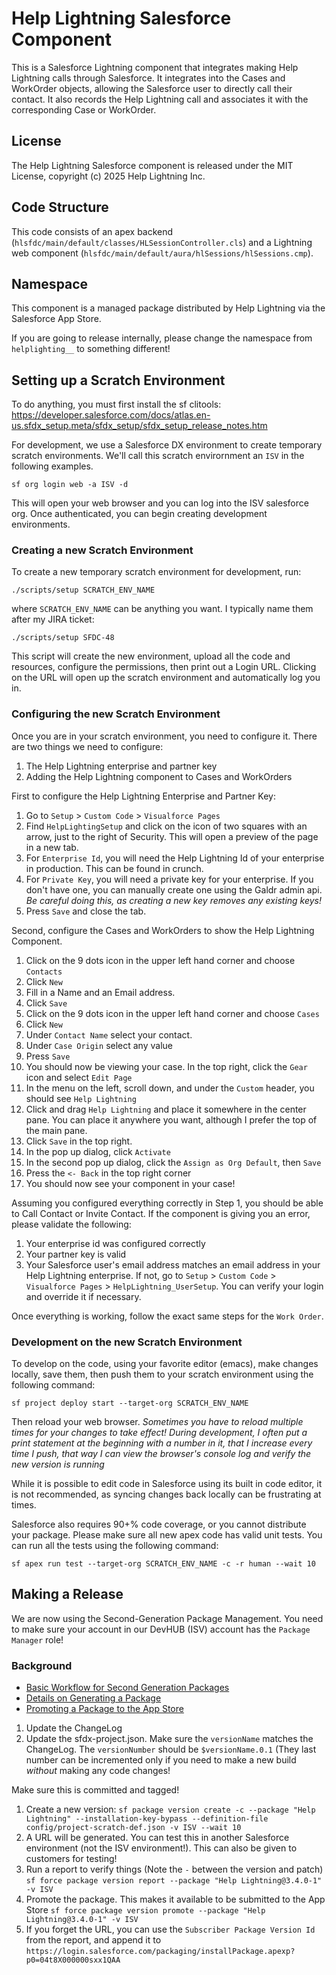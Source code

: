 # Help Lightning Salesforce Component

This is a Salesforce Lightning component that integrates making Help
Lightning calls through Salesforce. It integrates into the Cases and
WorkOrder objects, allowing the Salesforce user to directly call their
contact. It also records the Help Lightning call and associates it
with the corresponding Case or WorkOrder.

## License

The Help Lightning Salesforce component is released under the MIT
License, copyright (c) 2025 Help Lightning Inc.

## Code Structure

This code consists of an apex backend
(`hlsfdc/main/default/classes/HLSessionController.cls`) and a
Lightning web component
(`hlsfdc/main/default/aura/hlSessions/hlSessions.cmp`).

## Namespace

This component is a managed package distributed by Help Lightning via
the Salesforce App Store.

If you are going to release internally, please change the namespace
from `helplighting__` to something different!

## Setting up a Scratch Environment

To do anything, you must first install the sf clitools:
https://developer.salesforce.com/docs/atlas.en-us.sfdx_setup.meta/sfdx_setup/sfdx_setup_release_notes.htm

For development, we use a Salesforce DX environment to create
temporary scratch environments. We'll call this scratch envirornment
an `ISV` in the following examples.

`sf org login web -a ISV -d`

This will open your web browser and you can log into the ISV
salesforce org. Once authenticated, you can begin creating development
environments.

### Creating a new Scratch Environment

To create a new temporary scratch environment for development, run:

`./scripts/setup SCRATCH_ENV_NAME`

where `SCRATCH_ENV_NAME` can be anything you want. I typically name
them after my JIRA ticket:

`./scripts/setup SFDC-48`

This script will create the new environment, upload all the code and
resources, configure the permissions, then print out a Login
URL. Clicking on the URL will open up the scratch environment and
automatically log you in.

### Configuring the new Scratch Environment

Once you are in your scratch environment, you need to configure it. There are two things we need to configure:
1. The Help Lightning enterprise and partner key
1. Adding the Help Lightning component to Cases and WorkOrders

First to configure the Help Lightning Enterprise and Partner Key:

1. Go to `Setup` > `Custom Code` > `Visualforce Pages`
1. Find `HelpLightingSetup` and click on the icon of two squares with an arrow, just to the right of Security. This will open a preview of the page in a new tab.
1. For `Enterprise Id`, you will need the Help Lightning Id of your enterprise in production. This can be found in crunch.
1. For `Private Key`, you will need a private key for your enterprise. If you don't have one, you can manually create one using the Galdr admin api. *Be careful doing this, as creating a new key removes any existing keys!*
1. Press `Save` and close the tab.

Second, configure the Cases and WorkOrders to show the Help Lightning Component.

1. Click on the 9 dots icon in the upper left hand corner and choose `Contacts`
1. Click `New`
1. Fill in a Name and an Email address.
1. Click `Save`
1. Click on the 9 dots icon in the upper left hand corner and choose `Cases`
1. Click `New`
1. Under `Contact Name` select your contact.
1. Under `Case Origin` select any value
1. Press `Save`
1. You should now be viewing your case. In the top right, click the `Gear` icon and select `Edit Page`
1. In the menu on the left, scroll down, and under the `Custom` header, you should see `Help Lightning`
1. Click and drag `Help Lightning` and place it somewhere in the center pane. You can place it anywhere you want, although I prefer the top of the main pane.
1. Click `Save` in the top right.
1. In the pop up dialog, click `Activate`
1. In the second pop up dialog, click the `Assign as Org Default`, then `Save`
1. Press the `<- Back` in the top right corner
1. You should now see your component in your case!

Assuming you configured everything correctly in Step 1, you should be
able to Call Contact or Invite Contact. If the component is giving you
an error, please validate the following:

1. Your enterprise id was configured correctly
1. Your partner key is valid
1. Your Salesforce user's email address matches an email address in your Help Lightning enterprise. If not, go to `Setup` > `Custom Code` > `Visualforce Pages` > `HelpLightning_UserSetup`. You can verify your login and override it if necessary.

Once everything is working, follow the exact same steps for the `Work Order`.

### Development on the new Scratch Environment

To develop on the code, using your favorite editor (emacs), make changes
locally, save them, then push them to your scratch environment using
the following command:

`sf project deploy start --target-org SCRATCH_ENV_NAME`

Then reload your web browser. *Sometimes you have to reload multiple
times for your changes to take effect! During development, I often put
a print statement at the beginning with a number in it, that I
increase every time I push, that way I can view the browser's console
log and verify the new version is running*

While it is possible to edit code in Salesforce using its built in
code editor, it is not recommended, as syncing changes back locally
can be frustrating at times.

Salesforce also requires 90+% code coverage, or you cannot distribute
your package. Please make sure all new apex code has valid unit
tests. You can run all the tests using the following command:

`sf apex run test --target-org SCRATCH_ENV_NAME -c -r human --wait 10`

## Making a Release

We are now using the Second-Generation Package Management. You need to
make sure your account in our DevHUB (ISV) account has the `Package
Manager` role!

### Background

- [Basic Workflow for Second Generation
  Packages](https://developer.salesforce.com/docs/atlas.en-us.sfdx_dev.meta/sfdx_dev/sfdx_dev_dev2gp_workflow.htm)
- [Details on Generating a
  Package](https://developer.salesforce.com/docs/atlas.en-us.sfdx_dev.meta/sfdx_dev/sfdx_dev_dev2gp_create_pkg_base.htm)
- [Promoting a Package to the App Store](https://developer.salesforce.com/docs/atlas.en-us.sfdx_dev.meta/sfdx_dev/sfdx_dev_dev2gp_create_pkg_ver_promote.htm)

1. Update the ChangeLog
2. Update the sfdx-project.json. Make sure the `versionName` matches
   the ChangeLog. The `versionNumber` should be `$versionName.0.1`
   (They last number can be incremented only if you need to make a new
   build _without_ making any code changes!
   
Make sure this is committed and tagged!

1. Create a new version: `sf package version create -c --package "Help Lightning" --installation-key-bypass --definition-file config/project-scratch-def.json -v ISV --wait 10`
1. A URL will be generated. You can test this in another Salesforce environment (not the ISV environment!). This can also be given to customers for testing!
1. Run a report to verify things (Note the `-` between the version and patch) `sf force package version report --package "Help Lightning@3.4.0-1" -v ISV`
1. Promote the package. This makes it available to be submitted to the App Store `sf force package version promote --package "Help Lightning@3.4.0-1" -v ISV`
1. If you forget the URL, you can use the `Subscriber Package Version Id` from the report, and append it to `https://login.salesforce.com/packaging/installPackage.apexp?p0=04t8X000000sxx1QAA`

